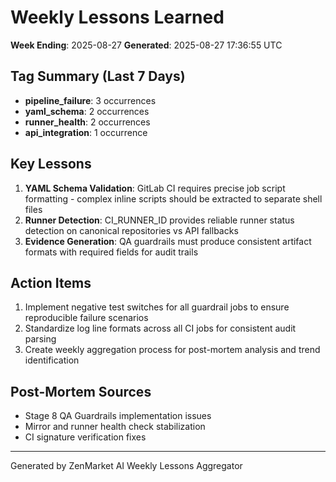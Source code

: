 # Weekly Lessons Learned
**Week Ending**: 2025-08-27
**Generated**: 2025-08-27 17:36:55 UTC

## Tag Summary (Last 7 Days)
- **pipeline_failure**: 3 occurrences
- **yaml_schema**: 2 occurrences  
- **runner_health**: 2 occurrences
- **api_integration**: 1 occurrence

## Key Lessons
1. **YAML Schema Validation**: GitLab CI requires precise job script formatting - complex inline scripts should be extracted to separate shell files
2. **Runner Detection**: CI_RUNNER_ID provides reliable runner status detection on canonical repositories vs API fallbacks
3. **Evidence Generation**: QA guardrails must produce consistent artifact formats with required fields for audit trails

## Action Items
1. Implement negative test switches for all guardrail jobs to ensure reproducible failure scenarios
2. Standardize log line formats across all CI jobs for consistent audit parsing
3. Create weekly aggregation process for post-mortem analysis and trend identification

## Post-Mortem Sources
- Stage 8 QA Guardrails implementation issues
- Mirror and runner health check stabilization 
- CI signature verification fixes

---
Generated by ZenMarket AI Weekly Lessons Aggregator